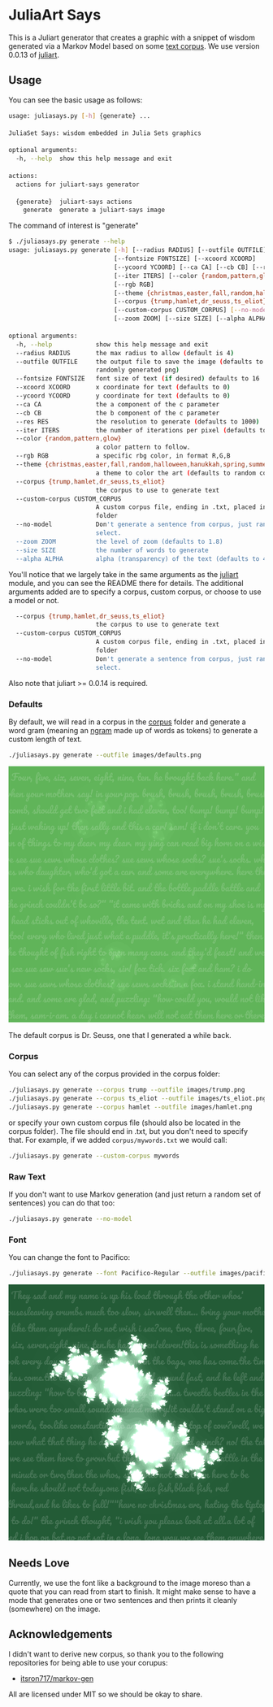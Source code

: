 # JuliaArt Says

This is a Juliart generator that creates a graphic with a snippet of wisdom
generated via a Markov Model based on some [text corpus](corpus).
We use version 0.0.13 of [juliart](https://www.github.com/vsoch/juliart).

## Usage

You can see the basic usage as follows:

```bash
usage: juliasays.py [-h] {generate} ...

JuliaSet Says: wisdom embedded in Julia Sets graphics

optional arguments:
  -h, --help  show this help message and exit

actions:
  actions for juliart-says generator

  {generate}  juliart-says actions
    generate  generate a juliart-says image
```

The command of interest is "generate"

```bash
$ ./juliasays.py generate --help
usage: juliasays.py generate [-h] [--radius RADIUS] [--outfile OUTFILE]
                             [--fontsize FONTSIZE] [--xcoord XCOORD]
                             [--ycoord YCOORD] [--ca CA] [--cb CB] [--res RES]
                             [--iter ITERS] [--color {random,pattern,glow}]
                             [--rgb RGB]
                             [--theme {christmas,easter,fall,random,halloween,hanukkah,spring,summer,thanksgiving,valentine,winter}]
                             [--corpus {trump,hamlet,dr_seuss,ts_eliot}]
                             [--custom-corpus CUSTOM_CORPUS] [--no-model]
                             [--zoom ZOOM] [--size SIZE] [--alpha ALPHA]

optional arguments:
  -h, --help            show this help message and exit
  --radius RADIUS       the max radius to allow (default is 4)
  --outfile OUTFILE     the output file to save the image (defaults to
                        randomly generated png)
  --fontsize FONTSIZE   font size of text (if desired) defaults to 16
  --xcoord XCOORD       x coordinate for text (defaults to 0)
  --ycoord YCOORD       y coordinate for text (defaults to 0)
  --ca CA               the a component of the c parameter
  --cb CB               the b component of the c parameter
  --res RES             the resolution to generate (defaults to 1000)
  --iter ITERS          the number of iterations per pixel (defaults to 200)
  --color {random,pattern,glow}
                        a color pattern to follow.
  --rgb RGB             a specific rbg color, in format R,G,B
  --theme {christmas,easter,fall,random,halloween,hanukkah,spring,summer,thanksgiving,valentine,winter}
                        a theme to color the art (defaults to random colors)
  --corpus {trump,hamlet,dr_seuss,ts_eliot}
                        the corpus to use to generate text
  --custom-corpus CUSTOM_CORPUS
                        A custom corpus file, ending in .txt, placed in corpus
                        folder
  --no-model            Don't generate a sentence from corpus, just randomly
                        select.
  --zoom ZOOM           the level of zoom (defaults to 1.8)
  --size SIZE           the number of words to generate
  --alpha ALPHA         alpha (transparency) of the text (defaults to 40)
```

You'll notice that we largely take in the same arguments as the [juliart](https://github.com/vsoch/juliart)
module, and you can see the README there for details. The additional arguments added are to
specify a corpus, custom corpus, or choose to use a model or not.

```bash
  --corpus {trump,hamlet,dr_seuss,ts_eliot}
                        the corpus to use to generate text
  --custom-corpus CUSTOM_CORPUS
                        A custom corpus file, ending in .txt, placed in corpus
                        folder
  --no-model            Don't generate a sentence from corpus, just randomly
                        select.
```

Also note that juliart >= 0.0.14 is required.


### Defaults

By default, we will read in a corpus in the [corpus](corpus) folder and
generate a word gram (meaning an [ngram](https://en.wikipedia.org/wiki/N-gram)
made up of words as tokens) to generate a custom length of text. 

```bash
./juliasays.py generate --outfile images/defaults.png
```

![images/defaults.png](images/defaults.png)

The default corpus is Dr. Seuss, one that I generated a while back.

### Corpus

You can select any of the corpus provided in the corpus folder:

```bash
./juliasays.py generate --corpus trump --outfile images/trump.png
./juliasays.py generate --corpus ts_eliot --outfile images/ts_eliot.png
./juliasays.py generate --corpus hamlet --outfile images/hamlet.png
```

or specify your own custom corpus file (should also be located in the corpus folder).
The file should end in .txt, but you don't need to specify that. For example,
if we added `corpus/mywords.txt` we would call:


```bash
./juliasays.py generate --custom-corpus mywords
```

### Raw Text

If you don't want to use Markov generation (and just return a random set of sentences)
you can do that too:

```bash
./juliasays.py generate --no-model
```

### Font

You can change the font to Pacifico:

```bash
./juliasays.py generate --font Pacifico-Regular --outfile images/pacifico.png
```

![images/pacifico.png](images/pacifico.png)


## Needs Love

Currently, we use the font like a background to the image moreso than a quote
that you can read from start to finish. It might make sense
to have a mode that generates one or two sentences and then prints it cleanly
(somewhere) on the image.

## Acknowledgements

I didn't want to derive new corpus, so thank you to the following repositories for
being able to use your corupus:

 - [itsron717/markov-gen](https://github.com/itsron717/markov-gen)

All are licensed under MIT so we should be okay to share.
